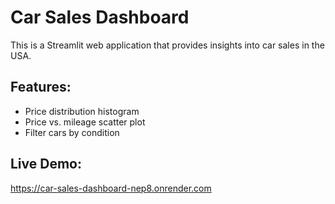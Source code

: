 # Car Sales Dashboard

This is a Streamlit web application that provides insights into car sales in the USA.

## Features:
- Price distribution histogram
- Price vs. mileage scatter plot
- Filter cars by condition

## Live Demo:
https://car-sales-dashboard-nep8.onrender.com

